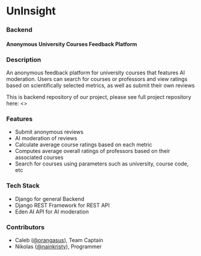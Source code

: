 # UnInsight
### Backend
#### Anonymous University Courses Feedback Platform

### Description
An anonymous feedback platform for university courses that features AI moderation. 
Users can search for courses or professors and view ratings based on scientifically selected metrics,
as well as submit their own reviews

This is backend repository of our project, please see full project repository here: <>


### Features
- Submit anonymous reviews
- AI moderation of reviews
- Calculate average course ratings based on each metric
- Computes average overall ratings of professors based on their associated courses
- Search for courses using parameters such as university, course code, etc

### Tech Stack
- Django for general Backend
- Django REST Framework for REST API
- Eden AI API for AI moderation

### Contributors
 - Caleb ([@orangasus](https://github.com/orangasus)), Team Captain
 - Nikolas ([@nainkristy](https://github.com/nainkristy)), Programmer



